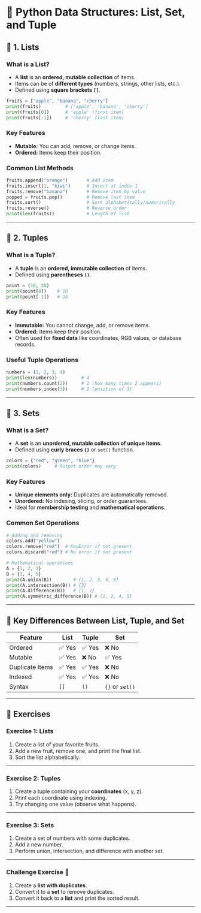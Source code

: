 # 🐍 Python Data Structures: List, Set, and Tuple

## 🔹 1. Lists

### What is a List?

* A **list** is an **ordered, mutable collection** of items.
* Items can be of **different types** (numbers, strings, other lists, etc.).
* Defined using **square brackets `[]`**.

```python
fruits = ["apple", "banana", "cherry"]
print(fruits)         # ['apple', 'banana', 'cherry']
print(fruits[0])      # 'apple' (first item)
print(fruits[-1])     # 'cherry' (last item)
```

### Key Features

* **Mutable:** You can add, remove, or change items.
* **Ordered:** Items keep their position.

### Common List Methods

```python
fruits.append("orange")       # Add item
fruits.insert(1, "kiwi")      # Insert at index 1
fruits.remove("banana")       # Remove item by value
popped = fruits.pop()         # Remove last item
fruits.sort()                 # Sort alphabetically/numerically
fruits.reverse()              # Reverse order
print(len(fruits))            # Length of list
```

---

## 🔹 2. Tuples

### What is a Tuple?

* A **tuple** is an **ordered, immutable collection** of items.
* Defined using **parentheses `()`**.

```python
point = (10, 20)
print(point[0])    # 10
print(point[-1])   # 20
```

### Key Features

* **Immutable:** You cannot change, add, or remove items.
* **Ordered:** Items keep their position.
* Often used for **fixed data** like coordinates, RGB values, or database records.

### Useful Tuple Operations

```python
numbers = (1, 2, 3, 4)
print(len(numbers))         # 4
print(numbers.count(2))     # 1 (how many times 2 appears)
print(numbers.index(3))     # 2 (position of 3)
```

---

## 🔹 3. Sets

### What is a Set?

* A **set** is an **unordered, mutable collection of unique items**.
* Defined using **curly braces `{}`** or `set()` function.

```python
colors = {"red", "green", "blue"}
print(colors)     # Output order may vary
```

### Key Features

* **Unique elements only:** Duplicates are automatically removed.
* **Unordered:** No indexing, slicing, or order guarantees.
* Ideal for **membership testing** and **mathematical operations**.

### Common Set Operations

```python
# Adding and removing
colors.add("yellow")
colors.remove("red")  # KeyError if not present
colors.discard("red") # No error if not present

# Mathematical operations
A = {1, 2, 3}
B = {3, 4, 5}
print(A.union(B))        # {1, 2, 3, 4, 5}
print(A.intersection(B)) # {3}
print(A.difference(B))   # {1, 2}
print(A.symmetric_difference(B)) # {1, 2, 4, 5}
```

---

## 🔹 Key Differences Between List, Tuple, and Set

| Feature         | List  | Tuple | Set             |
| --------------- | ----- | ----- | --------------- |
| Ordered         | ✅ Yes | ✅ Yes | ❌ No            |
| Mutable         | ✅ Yes | ❌ No  | ✅ Yes           |
| Duplicate Items | ✅ Yes | ✅ Yes | ❌ No            |
| Indexed         | ✅ Yes | ✅ Yes | ❌ No            |
| Syntax          | `[]`  | `()`  | `{}` or `set()` |

---

## 📝 Exercises

### Exercise 1: Lists

1. Create a list of your favorite fruits.
2. Add a new fruit, remove one, and print the final list.
3. Sort the list alphabetically.

---

### Exercise 2: Tuples

1. Create a tuple containing your **coordinates** (x, y, z).
2. Print each coordinate using indexing.
3. Try changing one value (observe what happens).

---

### Exercise 3: Sets

1. Create a set of numbers with some duplicates.
2. Add a new number.
3. Perform union, intersection, and difference with another set.

---

### Challenge Exercise 🎯

1. Create a **list with duplicates**.
2. Convert it to a **set** to remove duplicates.
3. Convert it back to a **list** and print the sorted result.

---
